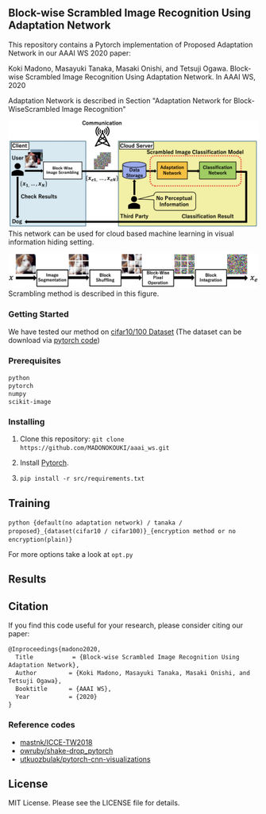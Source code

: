 ## Block-wise Scrambled Image Recognition Using Adaptation Network

This repository contains a Pytorch implementation of Proposed Adaptation Network in our AAAI WS 2020 paper:

Koki Madono, Masayuki Tanaka, Masaki Onishi, and Tetsuji Ogawa. Block-wise Scrambled Image Recognition Using Adaptation Network. In AAAI WS, 2020
<!-- [Arxiv] () -->

Adaptation Network is described in Section "Adaptation Network for Block-WiseScrambled Image Recognition"
<!-- <!-- Muhammed Kocabas, Salih Karagoz, Emre Akbas. MultiPoseNet: Fast Multi-Person Pose Estimation using Pose Residual Network. In ECCV, 2018. [Arxiv](https://arxiv.org/abs/1807.04067) - -->


![](src/Scrambled_Image_Classification.png)
This network can be used for cloud based machine learning in visual information hiding setting.

![](src/block_scrambling.png)
Scrambling method is described in this figure.
### Getting Started
We have tested our method on [cifar10/100 Dataset](https://www.cs.toronto.edu/~kriz/cifar.html)
(The dataset can be download via [pytorch code](https://pytorch.org/tutorials/beginner/blitz/cifar10_tutorial.html))

### Prerequisites
```
python
pytorch
numpy
scikit-image
```

### Installing

1. Clone this repository: 
`git clone https://github.com/MADONOKOUKI/aaai_ws.git`

2. Install [Pytorch](https://pytorch.org/).

3. ```pip install -r src/requirements.txt```

## Training

`python {default(no adaptation network) / tanaka / proposed}_{dataset(cifar10 / cifar100)}_{encryption method or no encryption(plain)}`

For more options take a look at `opt.py`

## Results


## Citation
If you find this code useful for your research, please consider citing our paper:
```
@Inproceedings{madono2020,
  Title           = {Block-wise Scrambled Image Recognition Using Adaptation Network},
  Author         = {Koki Madono, Masayuki Tanaka, Masaki Onishi, and Tetsuji Ogawa},
  Booktitle      = {AAAI WS},
  Year           = {2020}
}
```

### Reference codes

- [mastnk/ICCE-TW2018](https://github.com/mastnk/ICCE-TW2018)
- [owruby/shake-drop_pytorch](https://github.com/owruby/shake-drop_pytorch)
- [utkuozbulak/pytorch-cnn-visualizations](https://github.com/utkuozbulak/pytorch-cnn-visualizations/blob/master/src/inverted_representation.py)

## License

MIT License. Please see the LICENSE file for details.